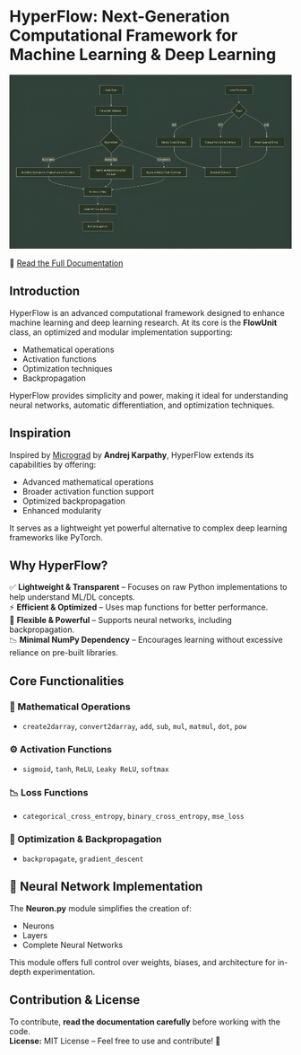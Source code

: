 # HyperFlow: Next-Generation Computational Framework for Machine Learning & Deep Learning

![Project Image](https://github.com/Shyanil/HyperFlow/blob/main/The%20HyperFlow/HyperFlow_FlowUnit.png)

📄 [Read the Full Documentation](PDF_LINK_HERE)

## Introduction

HyperFlow is an advanced computational framework designed to enhance machine learning and deep learning research. At its core is the **FlowUnit** class, an optimized and modular implementation supporting:

- Mathematical operations
- Activation functions
- Optimization techniques
- Backpropagation

HyperFlow provides simplicity and power, making it ideal for understanding neural networks, automatic differentiation, and optimization techniques.

## Inspiration

Inspired by [Micrograd](https://github.com/karpathy/micrograd) by **Andrej Karpathy**, HyperFlow extends its capabilities by offering:

- Advanced mathematical operations
- Broader activation function support
- Optimized backpropagation
- Enhanced modularity

It serves as a lightweight yet powerful alternative to complex deep learning frameworks like PyTorch.

## Why HyperFlow?

✅ **Lightweight & Transparent** – Focuses on raw Python implementations to help understand ML/DL concepts.  
⚡ **Efficient & Optimized** – Uses map functions for better performance.  
🔧 **Flexible & Powerful** – Supports neural networks, including backpropagation.  
📉 **Minimal NumPy Dependency** – Encourages learning without excessive reliance on pre-built libraries.

## Core Functionalities

### 🔢 Mathematical Operations

- `create2darray`, `convert2darray`, `add`, `sub`, `mul`, `matmul`, `dot`, `pow`

### ⚙️ Activation Functions

- `sigmoid`, `tanh`, `ReLU`, `Leaky ReLU`, `softmax`

### 📉 Loss Functions

- `categorical_cross_entropy`, `binary_cross_entropy`, `mse_loss`

### 🔄 Optimization & Backpropagation

- `backpropagate`, `gradient_descent`

## 🧠 Neural Network Implementation

The **Neuron.py** module simplifies the creation of:

- Neurons
- Layers
- Complete Neural Networks

This module offers full control over weights, biases, and architecture for in-depth experimentation.

## Contribution & License

To contribute, **read the documentation carefully** before working with the code.  
**License:** MIT License – Feel free to use and contribute! 🚀
